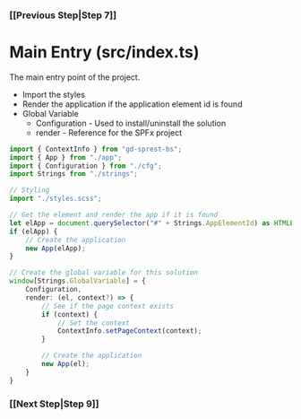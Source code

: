### [[Previous Step|Step 7]]

# Main Entry (src/index.ts)

The main entry point of the project.

- Import the styles
- Render the application if the application element id is found
- Global Variable
    - Configuration - Used to install/uninstall the solution
    - render - Reference for the SPFx project

```ts
import { ContextInfo } from "gd-sprest-bs";
import { App } from "./app";
import { Configuration } from "./cfg";
import Strings from "./strings";

// Styling
import "./styles.scss";

// Get the element and render the app if it is found
let elApp = document.querySelector("#" + Strings.AppElementId) as HTMLElement;
if (elApp) {
    // Create the application
    new App(elApp);
}

// Create the global variable for this solution
window[Strings.GlobalVariable] = {
    Configuration,
    render: (el, context?) => {
        // See if the page context exists
        if (context) {
            // Set the context
            ContextInfo.setPageContext(context);
        }

        // Create the application
        new App(el);
    }
}
```

### [[Next Step|Step 9]]